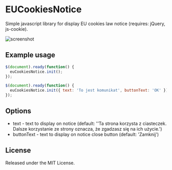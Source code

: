 # EUCookiesNotice

Simple javascript library for display EU cookies law notice (requires: jQuery, js-cookie).

![screenshot](http://i.imgur.com/LPUwAzZ.png)


## Example usage 

```javascript
$(document).ready(function() {
  euCookiesNotice.init();
});
```

```javascript
$(document).ready(function() {
  euCookiesNotice.init({ text: 'To jest komunikat', buttonText: 'OK' });
});
```

## Options

* text - text to display on notice (default: ''Ta strona korzysta z ciasteczek. Dalsze korzystanie ze strony oznacza, że zgadzasz się na ich użycie.')
* buttonText - text to display on notice close button (default: 'Zamknij')

## License

Released under the MIT License.